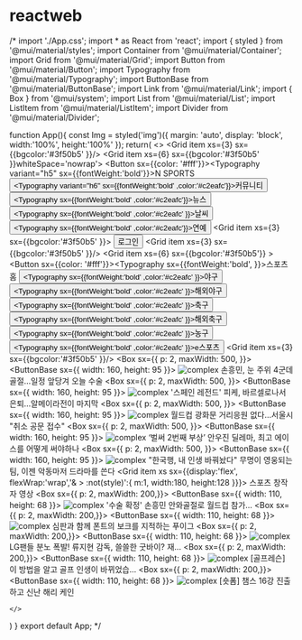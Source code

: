 # reactweb
/*
import './App.css';
import * as React from 'react';
import { styled } from '@mui/material/styles';
import Container from '@mui/material/Container';
import Grid from '@mui/material/Grid';
import Button from '@mui/material/Button';
import Typography from '@mui/material/Typography';
import ButtonBase from '@mui/material/ButtonBase';
import Link from '@mui/material/Link';
import { Box } from '@mui/system';
import List from '@mui/material/List';
import ListItem from '@mui/material/ListItem';
import Divider from '@mui/material/Divider';


function App(){
  const Img = styled('img')({
    margin: 'auto',
    display: 'block',
    width:'100%',
    height:'100%'
  });
  return(
    <>
     <Grid container spacing={2}  whiteSpace='nowrap'>
      <Grid item xs={3} sx={{bgcolor:'#3f50b5' }}/>
      <Grid item xs={6} sx={{bgcolor:'#3f50b5' }}whiteSpace='nowrap'>
        <Link href='https://sports.news.naver.com/index'><Button sx={{color: '#fff'}}><Typography variant="h5" sx={{fontWeight:'bold'}}>N SPORTS</Typography></Button></Link>
        <Link href='https://m.sports.naver.com/community/index'><Button><Typography variant="h6" sx={{fontWeight:'bold'  ,color:'#c2eafc'}}>커뮤니티</Typography></Button></Link>
        <Link href='https://news.naver.com/'><Button><Typography sx={{fontWeight:'bold'  ,color:'#c2eafc'}}>뉴스</Typography></Button></Link>
        <Link href='https://weather.naver.com/'><Button><Typography sx={{fontWeight:'bold' ,color:'#c2eafc' }}>날씨</Typography></Button></Link>
        <Link href='https://entertain.naver.com/home'><Button><Typography sx={{fontWeight:'bold' ,color:'#c2eafc'}}>연예</Typography></Button></Link>
      </Grid>
      <Grid item xs={3} sx={{bgcolor:'#3f50b5' }}>
        <Link href='https://nid.naver.com/nidlogin.login?url=https%3A%2F%2Fsports.news.naver.com%2Findex'>
      <Button variant="contained" size="small">로그인</Button></Link>
      </Grid>
      <Grid item xs={3} sx={{bgcolor:'#3f50b5' }}/>
      <Grid item xs={6} sx={{bgcolor:'#3f50b5'}} >
        <Link href='https://sports.news.naver.com/index'><Button sx={{color: '#fff'}}><Typography sx={{fontWeight:'bold', }}>스포츠 홈</Typography></Button></Link>
        <Link href='https://sports.news.naver.com/kbaseball/index'><Button><Typography sx={{fontWeight:'bold' ,color:'#c2eafc' }}>야구</Typography></Button></Link>
        <Link href='https://sports.news.naver.com/wbaseball/index'><Button><Typography sx={{fontWeight:'bold' ,color:'#c2eafc' }}>해외야구</Typography></Button></Link>        
        <Link href='https://sports.news.naver.com/kfootball/index'><Button><Typography sx={{fontWeight:'bold' ,color:'#c2eafc' }}>축구</Typography></Button></Link>
        <Link href='https://sports.news.naver.com/wfootball/index'><Button><Typography sx={{fontWeight:'bold' ,color:'#c2eafc' }}>해외축구</Typography></Button></Link>
        <Link href='https://sports.news.naver.com/basketball/index'><Button><Typography sx={{fontWeight:'bold' ,color:'#c2eafc' }}>농구</Typography></Button></Link>
        <Link href='https://game.naver.com/esports/League_of_Legends/home'><Button><Typography sx={{fontWeight:'bold' ,color:'#c2eafc' }}>e스포츠</Typography></Button></Link>
      </Grid>
      <Grid item xs={3} sx={{bgcolor:'#3f50b5' }}/>
     </Grid>
    <Container fixed >
      <Grid container spacing={2}  textAlign='left'>
        <Grid item xs={8} sx={{mt:3}}>
        <Link href='https://sports.news.naver.com/news?oid=654&aid=0000024147'>
          <Box sx={{ p: 2, maxWidth: 500, }}>
            <Grid container spacing={2}>
              <Grid item>
                <ButtonBase sx={{ width: 160, height: 95 }}>
                  <Img alt="complex" src="https://imgnews.pstatic.net/image/654/2022/11/04/0000024147_001_20221104090501696.jpg?type=w647" />
                </ButtonBase>
              </Grid>
              <Grid item xs={12} sm container>
                <Grid item xs container direction="column" spacing={2}>
                  <Grid item xs>
                    <Typography gutterBottom variant="h6" component="div">
                    손흥민, 눈 주위 4군데 골절…일정 앞당겨 오늘 수술</Typography>
                  </Grid>
                </Grid>
              </Grid>
            </Grid>
          </Box></Link>
          <Divider light />
          <Link href='https://sports.news.naver.com/news?oid=477&aid=0000392107'>
          <Box sx={{ p: 2, maxWidth: 500, }}>
            <Grid container spacing={2}>
              <Grid item>
                <ButtonBase sx={{  width: 160, height: 95 }}>
                  <Img alt="complex" src="https://imgnews.pstatic.net/image/477/2022/11/04/0000392107_001_20221104053101985.jpg?type=w647" />
                </ButtonBase>
              </Grid>
              <Grid item xs={12} sm container>
                <Grid item xs container direction="column" spacing={2}>
                  <Grid item xs>
                    <Typography gutterBottom variant="h6" component="div">
                    '스페인 레전드' 피케, 바르셀로나서 은퇴…알메이라전이 마지막</Typography>
                  </Grid>
                </Grid>
              </Grid>
            </Grid>
          </Box></Link>
          <Divider light />
          <Link href='https://sports.news.naver.com/news?oid=003&aid=0011517957'>
          <Box sx={{ p: 2, maxWidth: 500, }}>
            <Grid container spacing={2}>
              <Grid item>
                <ButtonBase sx={{ width: 160, height: 95  }}>
                  <Img alt="complex" src="https://imgnews.pstatic.net/image/003/2022/11/04/NISI20180628_0014226776_web_20180628012040_20221104162105109.jpg?type=w647" />
                </ButtonBase>
              </Grid>
              <Grid item xs={12} sm container>
                <Grid item xs container direction="column" spacing={2}>
                  <Grid item xs>
                    <Typography gutterBottom variant="h6" component="div">
                    월드컵 광화문 거리응원 없다…서울시 "취소 공문 접수"
                    </Typography>
                  </Grid>
                </Grid>
              </Grid>
            </Grid>
          </Box></Link>
          <Divider light />
          <Link href='https://sports.news.naver.com/news?oid=109&aid=0004733341'>
          <Box sx={{ p: 2, maxWidth: 500, }}>
            <Grid container spacing={2}>
              <Grid item>
                <ButtonBase sx={{ width: 160, height: 95  }}>
                  <Img alt="complex" src="https://imgnews.pstatic.net/image/109/2022/11/04/0004733341_001_20221104122103117.jpeg?type=w647" />
                </ButtonBase>
              </Grid>
              <Grid item xs={12} sm container>
                <Grid item xs container direction="column" spacing={2}>
                  <Grid item xs>
                    <Typography gutterBottom variant="h6" component="div">
                    ‘벌써 2번째 부상’ 안우진 딜레마, 최고 에이스를 어떻게 써야하나
                    </Typography>
                  </Grid>
                </Grid>
              </Grid>
            </Grid>
          </Box></Link>
          <Divider light />
          <Link href='https://sports.news.naver.com/news?oid=108&aid=0003101727'>
          <Box sx={{ p: 2, maxWidth: 500, }}>
            <Grid container spacing={2}>
              <Grid item>
                <ButtonBase sx={{  width: 160, height: 95  }}>
                  <Img alt="complex" src="https://imgnews.pstatic.net/image/108/2022/11/04/0003101727_001_20221104144301257.jpg?type=w647" />
                </ButtonBase>
              </Grid>
              <Grid item xs={12} sm container>
                <Grid item xs container direction="column" spacing={2}>
                  <Grid item xs>
                    <Typography gutterBottom variant="h6" component="div">
                    "한국행, 내 인생 바꿔놨다" 무명이 영웅되는 팀, 이젠 악동마저 드라마를 쓴다
                    </Typography>
                  </Grid>
                </Grid>
              </Grid>
            </Grid>
          </Box></Link>
          <Divider light />
        </Grid>
        <Divider orientation="vertical" flexItem />
        <Grid item xs sx={{display:'flex', flexWrap:'wrap','& > :not(style)':{
          m:1, width:180, height:128 }}}>
          <List component="nav" aria-label="mailbox folders">
            <Typography >스포츠 창작자 영상</Typography>
            <Divider light />
            <Link href='https://sports.news.naver.com/kfootball/vod/index?id=1002167&category=football'>
            <ListItem button>
              <Box  sx={{ p: 2, maxWidth: 200,}}>
                <ButtonBase sx={{ width: 110, height: 68 }}>
                  <Img alt="complex" src="https://phinf.pstatic.net/tvcast/20221103_237/znOIm_1667453558263l5zLw_JPEG/1667453540198.jpeg" />
                </ButtonBase>
                <Typography variant="body2">'수술 확정' 손흥민 안와골절로 월드컵 참가...</Typography>
            </Box>
            </ListItem>
            </Link>
            <Divider light />
            <Link href='https://sports.news.naver.com/kbaseball/vod/index?id=1001993&category=kbo&gameId=77771102WOSK02022&date=20221102&listType=game'>
            <ListItem button>
              <Box  sx={{ p: 2, maxWidth: 200,}}>
                <ButtonBase sx={{  width: 110, height: 68  }}>
                  <Img alt="complex" src="https://sports-phinf.pstatic.net/20221102_180/1667383946282LiDCx_JPEG/8_%C5%B0%BF%F2_vs_SSG2%C8%B8%C3%CA_%BD%C9%C6%C7%B0%FA_%C7%D4%B2%B2_%C6%F9%C6%AE%C0%C7_%BA%B8%C5%A9%B8%A6_%C1%F6%C0%FB%C7%CF%B4%C2_%C7%AA%C0%CC%B1%D7.jpg" />
                </ButtonBase>
                <Typography variant="body2">심판과 함께 폰트의 보크를 지적하는 푸이그</Typography>
            </Box>
            </ListItem>
            </Link>
            <Divider light />
            <Link href='https://sports.news.naver.com/kbaseball/vod/index?id=1001517&category=baseballlesson&listType=total'>
            <ListItem button>
              <Box  sx={{ p: 2, maxWidth: 200,}}>
                <ButtonBase sx={{ width: 110, height: 68  }}>
                  <Img alt="complex" src="https://sports-phinf.pstatic.net//20221031_101/1667188920678TF53S_JPEG/CA202210310001.jpg" />
                </ButtonBase>
                <Typography variant="body2">LG팬들 분노 폭발! 류지현 감독, 쓸쓸한 굿바이? 재... </Typography>
            </Box>
            </ListItem>
            </Link>
            <Divider light />
            <Link href='https://sports.news.naver.com/golf/vod/index?id=1001648&category=golflesson&listType=total'>
            <ListItem button>
              <Box  sx={{ p: 2, maxWidth: 200,}}>
                <ButtonBase sx={{ width: 110, height: 68 }}>
                  <Img alt="complex" src="https://phinf.pstatic.net/tvcast/20221031_295/HbW4Y_1667193038076UHsWY_PNG/1667192986430.png" />
                </ButtonBase>
                <Typography variant="body2">[골프레슨] 이 방법을 알고 골프 인생이 바뀌었습...</Typography>
            </Box>
            </ListItem></Link>
            <Divider light />
            <Link href='https://sports.news.naver.com/wfootball/vod/index?id=1001929&category=wfootballlesson&gameId=2022110250035645885&date=20221102&listType=game'>
            <ListItem button>
              <Box  sx={{ p: 2, maxWidth: 200,}}>
                <ButtonBase sx={{  width: 110, height: 68 }}>
                  <Img alt="complex" src="https://phinf.pstatic.net/tvcast/20221102_183/sJLHo_1667358045051HYzwL_PNG/1667357970162.png" />
                </ButtonBase>
                <Typography variant="body2">[숏폼] 챔스 16강 진출하고 신난 해리 케인</Typography>
            </Box>
            </ListItem>
            </Link>
            <Divider light />
          </List>
        </Grid>
      </Grid>
    </Container>

    
    </>
  )
}
export default App;
*/

